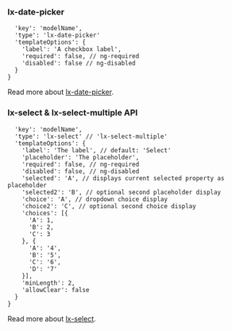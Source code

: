 ### lx-date-picker
```{
  'key': 'modelName',
  'type': 'lx-date-picker'
  'templateOptions': {
    'label': 'A checkbox label',
    'required': false, // ng-required
    'disabled': false // ng-disabled
  }
}
```
Read more about [lx-date-picker](http://ui.lumapps.com/directives/date-picker).

### lx-select & lx-select-multiple API
```{
  'key': 'modelName',
  'type': 'lx-select' // 'lx-select-multiple'
  'templateOptions': {
    'label': 'The label', // default: 'Select'
    'placeholder': 'The placeholder',
    'required': false, // ng-required
    'disabled': false, // ng-disabled
    'selected': 'A', // displays current selected property as placeholder
    'selected2': 'B', // optional second placeholder display
    'choice': 'A', // dropdown choice display
    'choice2': 'C', // optional second choice display
    'choices': [{
      'A': 1,
      'B': 2,
      'C': 3
    }, {
      'A': '4',
      'B': '5',
      'C': '6',
      'D': '7'
    }],
    'minLength': 2,
    'allowClear': false
  }
}
```
Read more about [lx-select](http://ui.lumapps.com/directives/selects).
